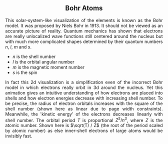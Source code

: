 ## Bohr Atoms

<main>

This solar-system-like visualization of the elements is known as the Bohr model. It was proposed by Niels Bohr in 1913. It should not be viewed as an accurate picture of reality. Quantum mechanics has shown that electrons are really unlocalized wave functions still centered around the nucleus but with much more complicated shapes determined by their quantum numbers $n$, $l$, $m$ and $s$.

- $n$ is the shell number
- $l$ is the orbital angular number
- $m$ is the magnetic moment number
- $s$ is the spin

In fact this 2d visualization is a simplification even of the incorrect Bohr model in which electrons really orbit in 3d around the nucleus. Yet this animation gives an intuitive understanding of how electrons are placed into shells and how electron energies decrease with increasing shell number. To be precise, the radius of electron orbitals increases with the square of the shell number (shown here as linear due to page width constraints). Meanwhile, the 'kinetic energy' of the electrons decreases linearly with shell number. The orbital period $T$ is proportional $Z^2 / n^3$, where $Z$ is the atomic number. Shown here is $\sqrt(T) / Z$ (the root of the period scaled by atomic number) as else inner-shell electrons of large atoms would be invisibly fast.

</main>
<style>
  h2 {
    text-align: center;
  }
  p {
    text-align: justify;
  }
</style>
